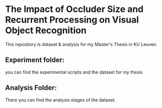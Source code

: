 # The Impact of Occluder Size and Recurrent Processing on Visual Object Recognition 
This repository is dataset & analysis for my Master's Thesis in KU Leuven.
## Experiment folder: 
you can find the experimental scripts and the dataset for my thesis
##  Analysis Folder:
There you can find the analysis stages of the dataset.
